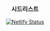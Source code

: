 <div align="center">
  
  <h3>시드리스트</h3>
  
  
  [![Netlify Status](https://api.netlify.com/api/v1/badges/45088cb4-4f07-406f-9553-bbe8dc9b7d17/deploy-status)](https://app.netlify.com/sites/seedlist/deploys)
  
</div>
